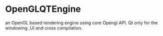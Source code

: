 # OpenGLQTEngine
an OpenGL based rendering engine using core Opengl API.
Qt only for the windowing ,UI and cross compilation.
